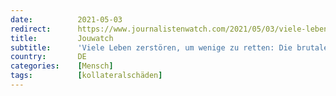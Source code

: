 ```yaml
---
date:          2021-05-03
redirect:      https://www.journalistenwatch.com/2021/05/03/viele-leben-die/
title:         Jouwatch
subtitle:      'Viele Leben zerstören, um wenige zu retten: Die brutale Logik der Corona-Politik'
country:       DE
categories:    [Mensch]
tags:          [kollateralschäden]
---
```

